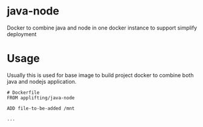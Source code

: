 # java-node
Docker to combine java and node in one docker instance to support simplify deployment

Usage
====
Usually this is used for base image to build project docker to combine both java and nodejs application.

```
# Dockerfile
FROM applifting/java-node

ADD file-to-be-added /mnt

...

```
